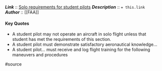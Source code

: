 ***Link***      :: [Solo requirements for student pilots](https://www.ecfr.gov/current/title-14/chapter-I/subchapter-D/part-61/subpart-C/section-61.87)
***Description***      :: `= this.link`
***Author*** :: [[FAA]]

#### Key Quotes
* A student pilot may not operate an aircraft in solo flight unless that student has met the requirements of this section.
* A student pilot must demonstrate satisfactory aeronautical knowledge...
* A student pilot... must receive and log flight training for the following maneuvers and procedures

#source